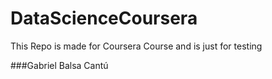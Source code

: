 ﻿# DataScienceCoursera
This Repo is made for Coursera Course and is just for testing

###Gabriel Balsa Cantú


